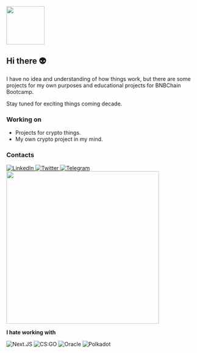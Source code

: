 <img width='100' src="https://64.media.tumblr.com/fb118a94d5864df0e43cb6e23b5c27fc/tumblr_pqd5x2s9WF1uvq3s5o1_500.gifv"/>

## Hi there 👽

I have no idea and understanding of how things work, but there are some projects for my own purposes and educational projects for BNBChain Bootcamp.

Stay tuned for exciting things coming decade.

### Working on

- Projects for crypto things.
- My own crypto project in my mind.

### Contacts
<div display="flex">
  <a href="https://www.linkedin.com/in/itsvikvm/">
    <img src="https://img.shields.io/badge/linkedin-%230077B5.svg?style=for-the-badge&logo=linkedin&logoColor=white" alt="LinkedIn"/>
  </a>
  <a href="https://twitter.com/itsvikvm">
    <img src="https://img.shields.io/badge/Twitter-1DA1F2?style=for-the-badge&logo=twitter&logoColor=white" alt="Twitter"/>
  </a>
  <a href="https://t.me/itsvikvm">
    <img src="https://img.shields.io/badge/Telegram-2CA5E0?style=for-the-badge&logo=telegram&logoColor=white" alt="Telegram"/>
  </a>
</div>

<img width='400' src="https://github-readme-stats-git-masterrstaa-rickstaa.vercel.app/api?username=vikvm" />

**I hate working with**

<div display="flex">
  <img src="https://img.shields.io/badge/next.js-000000?style=for-the-badge&logo=nextdotjs&logoColor=white" alt="Next.JS"/>
  <img src="https://img.shields.io/badge/Counter_Strike-000000?style=for-the-badge&logo=counter-strike&logoColor=white" alt="CS:GO"/>
  <img src="https://img.shields.io/badge/Oracle-F80000?style=for-the-badge&logo=Oracle&logoColor=white" alt="Oracle"/>
  <img src="https://img.shields.io/badge/polkadot-E6007A?style=for-the-badge&logo=polkadot&logoColor=000" alt="Polkadot"/>
</div>

